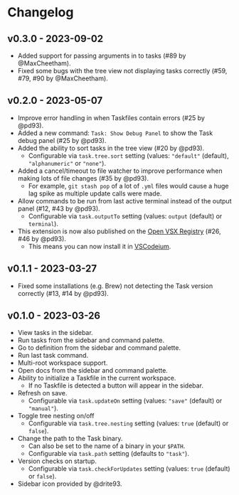 # Changelog

## v0.3.0 - 2023-09-02

- Added support for passing arguments in to tasks (#89 by @MaxCheetham).
- Fixed some bugs with the tree view not displaying tasks correctly (#59, #79,
  #90 by @MaxCheetham).

## v0.2.0 - 2023-05-07

- Improve error handling in when Taskfiles contain errors (#25 by @pd93).
- Added a new command: `Task: Show Debug Panel` to show the Task debug panel
  (#25 by @pd93).
- Added the ability to sort tasks in the tree view (#20 by @pd93).
  - Configurable via `task.tree.sort` setting (values: `"default"` (default),
    `"alphanumeric"` or `"none"`).
- Added a cancel/timeout to file watcher to improve performance when making lots
  of file changes (#35 by @pd93).
  - For example, `git stash pop` of a lot of `.yml` files would cause a huge lag
    spike as multiple update calls were made.
- Allow commands to be run from last active terminal instead of the output panel
  (#12, #43 by @pd93).
  - Configurable via `task.outputTo` setting (values: `output` (default) or
    `terminal`).
- This extension is now also published on the
  [Open VSX Registry](https://open-vsx.org/extension/task/vscode-task) (#26, #46
  by @pd93).
  - This means you can now install it in [VSCodeium](https://vscodium.com/).

## v0.1.1 - 2023-03-27

- Fixed some installations (e.g. Brew) not detecting the Task version correctly
  (#13, #14 by @pd93).

## v0.1.0 - 2023-03-26

- View tasks in the sidebar.
- Run tasks from the sidebar and command palette.
- Go to definition from the sidebar and command palette.
- Run last task command.
- Multi-root workspace support.
- Open docs from the sidebar and command palette.
- Ability to initialize a Taskfile in the current workspace.
  - If no Taskfile is detected a button will appear in the sidebar.
- Refresh on save.
  - Configurable via `task.updateOn` setting (values: `"save"` (default) or
    `"manual"`).
- Toggle tree nesting on/off
  - Configurable via `task.tree.nesting` setting (values: `true` (default) or
    `false`).
- Change the path to the Task binary.
  - Can also be set to the name of a binary in your `$PATH`.
  - Configurable via `task.path` setting (defaults to `"task"`).
- Version checks on startup.
  - Configurable via `task.checkForUpdates` setting (values: `true` (default) or
    `false`).
- Sidebar icon provided by @drite93.
